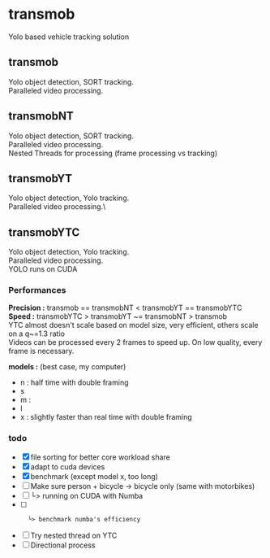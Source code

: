 # transmob
Yolo based vehicle tracking solution

## transmob

Yolo object detection, SORT tracking.\
Paralleled video processing.

## transmobNT

Yolo object detection, SORT tracking.\
Paralleled video processing.\
Nested Threads for processing (frame processing vs tracking)

## transmobYT

Yolo object detection, Yolo tracking.\
Paralleled video processing.\

## transmobYTC

Yolo object detection, Yolo tracking.\
Paralleled video processing.\
YOLO runs on CUDA

### Performances
**Precision :** transmob == transmobNT < transmobYT == transmobYTC \
**Speed :** transmobYTC > transmobYT ~= transmobNT > transmob \
YTC almost doesn't scale based on model size, very efficient, others scale on a q~=1.3 ratio \
Videos can be processed every 2 frames to speed up. On low quality, every frame is necessary.

**models :** (best case, my computer)
- n : half time with double framing
- s
- m : 
- l
- x : slightly faster than real time with double framing

### todo
- [x] file sorting for better core workload share 
- [X] adapt to cuda devices
- [X] benchmark (except model x, too long)
- [ ] Make sure person + bicycle -> bicycle only (same with motorbikes)
- [ ]   └> running on CUDA with Numba
- [ ]       └> benchmark numba's efficiency
- [ ] Try nested thread on YTC
- [ ] Directional process
